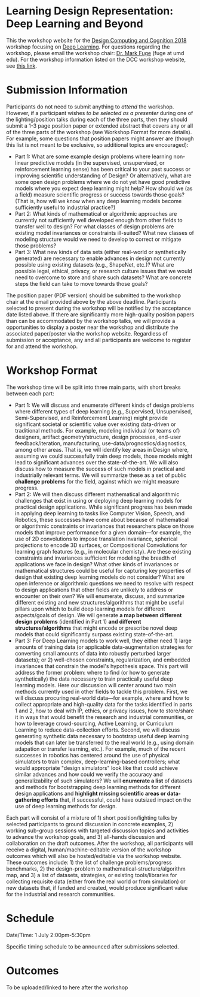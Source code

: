 Learning Design Representation: Deep Learning and Beyond
======================
This the workshop website for the [Design Computing and Cognition 2018](http://dccconferences.org/dcc18/index.html) workshop focusing on [Deep Learning](http://dccconferences.org/dcc18/workshops-deep-learning.html). For questions regarding the workshop, please email the workshop chair: [Dr. Mark Fuge](www.enme.umd.edu/faculty/fuge) (fuge at umd edu). For the workshop information listed on the DCC workshop website, see [this link](http://dccconferences.org/dcc18/workshops-deep-learning.html).

# Submission Information

Participants do not need to submit anything to *attend* the workshop. 
However, if a participant wishes *to be selected as a presenter* during one of the lighting/position talks during each of the three parts, then they should submit a 1-3 page position paper or extended abstract that covers any or all of the three parts of the workshop (see Workshop Format for more details). For example, some questions that position papers might answer are (though this list is not meant to be exclusive, so additional topics are encouraged): 

- Part 1: What are some example design problems where learning non-linear predictive models (in the supervised, unsupervised, or reinforcement learning sense) has been critical to your past success or improving scientific understanding of Design? Or alternatively, what are some open design problems where we do not yet have good predictive models where you expect deep learning might help? How should we (as a field) measure scientific progress or success towards those goals? (That is, how will we know when any deep learning models become sufficiently useful to industrial practice?) 
- Part 2: What kinds of mathematical or algorithmic approaches are currently not sufficiently well developed enough from other fields to transfer well to design? For what classes of design problems are existing model invariances or constraints ill-suited? What new classes of modeling structure would we need to develop to correct or mitigate those problems? 
- Part 3: What new kinds of data sets (either real-world or synthetically generated) are necessary to enable advances in design not currently possible using existing datasets (e.g., ShapeNet, etc.)? What are possible legal, ethical, privacy, or research culture issues that we would need to overcome to store and share such datasets? What are concrete steps the field can take to move towards those goals? 

The position paper (PDF version) should be submitted to the workshop chair at the email provided above by the above deadline. Participants selected to present during the workshop will be notified by the acceptance date listed above. If there are significantly more high-quality position papers than can be accommodated by the workshop talks, we will provide a opportunities to display a poster near the workshop and distribute the associated paper/poster via the workshop website. Regardless of submission or acceptance, any and all participants are welcome to register for and attend the workshop.

# Workshop Format

The workshop time will be split into three main parts, with short breaks between each part:

- Part 1: We will discuss and enumerate different kinds of design problems where different types of deep learning (e.g., Supervised, Unsupervised, Semi-Supervised, and Reinforcement Learning) might provide significant societal or scientific value over existing data-driven or traditional methods. For example, modeling individual (or teams of) designers, artifact geometry/structure, design processes, end-user feedback/iteration, manufacturing, use-data/prognostics/diagnostics, among other areas. That is, we will identify key areas in Design where, assuming we could successfully train deep models, those models might lead to significant advances over the state-of-the-art. We will also discuss how to measure the success of such models in practical and industrially relevant terms. We will summarize these as a set of public **challenge problems** for the field, against which we might measure progress.
- Part 2: We will then discuss different mathematical and algorithmic challenges that exist in using or deploying deep learning models for practical design applications. While significant progress has been made in applying deep learning to tasks like Computer Vision, Speech, and Robotics, these successes have come about because of mathematical or algorithmic constraints or invariances that researchers place on those models that improve performance for a given domain—for example, the use of 2D convolutions to impose translation invariance, spherical projections to encode 3D surfaces, or Compositional Convolutions for learning graph features (e.g., in molecular chemisty). Are these existing constraints and invariances sufficient for modeling the breadth of applications we face in design? What other kinds of invariances or mathematical structures could be useful for capturing key properties of design that existing deep learning models do not consider? What are open inference or algorithmic questions we need to resolve with respect to design applications that other fields are unlikely to address or encounter on their own? We will enumerate, discuss, and summarize different existing and new structures/algorithms that might be useful pillars upon which to build deep learning models for different aspects/goals of design. We will generate **a map between different design problems** (identified in Part 1) **and different structures/algorithms** that might encode or prescribe novel deep models that could significantly surpass existing state-of-the-art.
- Part 3: For Deep Learning models to work well, they either need 1) large amounts of training data (or applicable data-augmentation strategies for converting small amounts of data into robustly perturbed larger datasets); or 2) well-chosen constraints, regularization, and embedded invariances that constrain the model's hypothesis space. This part will address the former problem: where to find (or how to generate synthetically) the data necessary to train practically useful deep learning models. Here our discussion will center around two main methods currently used in other fields to tackle this problem. First, we will discuss procuring real-world data—for example, where and how to collect appropriate and high-quality data for the tasks identified in parts 1 and 2, how to deal with IP, ethics, or privacy issues, how to store/share it in ways that would benefit the research and industrial communities, or how to leverage crowd-sourcing, Active Learning, or Curriculum Learning to reduce data-collection efforts. Second, we will discuss generating synthetic data necessary to bootstrap useful deep learning models that can later be transferred to the real world (e.g., using domain adapation or transfer learning, etc.). For example, much of the recent successes in robotics has centered around the use of physical simulators to train complex, deep-learning-based controllers; what would appropriate "design simulators" look like that could achieve similar advances and how could we verify the accuracy and generalizability of such simulators? We will **enumerate a list** of datasets and methods for bootstrapping deep learning methods for different design applications and **highlight missing scientific areas or data-gathering efforts** that, if successful, could have outsized impact on the use of deep learning methods for design.

Each part will consist of a mixture of 1) short position/lighting talks by selected participants to ground discussion in concrete examples, 2) working sub-group sessions with targeted discussion topics and activities to advance the workshop goals, and 3) all-hands discussion and collaboration on the draft outcomes. After the workshop, all participants will receive a digital, human/machine-editable version of the workshop outcomes which will also be hosted/editable via the workshop website. These outcomes include: 1) the list of challenge problems/progress benchmarks, 2) the design-problem to mathematical-structure/algorithm map, and 3) a list of datasets, strategies, or existing tools/libraries for collecting requisite data (either from the real world or from simulation) or new datasets that, if funded and created, would produce significant value for the industrial and research communities.

# Schedule

Date/Time: 1 July 2:00pm-5:30pm

Specific timing schedule to be announced after submissions selected.

# Outcomes
To be uploaded/linked to here after the workshop
